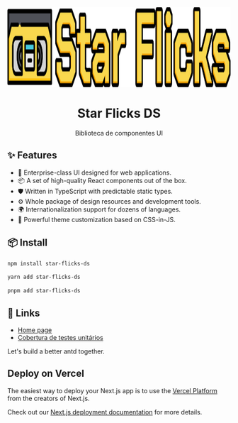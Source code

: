 <div align="center">

<img height="180" src="https://raw.githubusercontent.com/filipegbessa/star-flicks-ds/main/public/img/star-flicks-logo.png">

<h1>Star Flicks DS</h1>

Biblioteca de componentes UI

</div>

## ✨ Features

- 🌈 Enterprise-class UI designed for web applications.
- 📦 A set of high-quality React components out of the box.
- 🛡 Written in TypeScript with predictable static types.
- ⚙️ Whole package of design resources and development tools.
- 🌍 Internationalization support for dozens of languages.
- 🎨 Powerful theme customization based on CSS-in-JS.

## 📦 Install

```bash
npm install star-flicks-ds
```

```bash
yarn add star-flicks-ds
```

```bash
pnpm add star-flicks-ds
```

## 🔗 Links

- [Home page](https://star-flicks-ds.vercel.app/)
- [Cobertura de testes unitários](https://star-flicks-ds.vercel.app/coverage/lcov-report/index.html)

Let's build a better antd together.

## Deploy on Vercel

The easiest way to deploy your Next.js app is to use the [Vercel Platform](https://vercel.com/new?utm_medium=default-template&filter=next.js&utm_source=create-next-app&utm_campaign=create-next-app-readme) from the creators of Next.js.

Check out our [Next.js deployment documentation](https://nextjs.org/docs/deployment) for more details.
